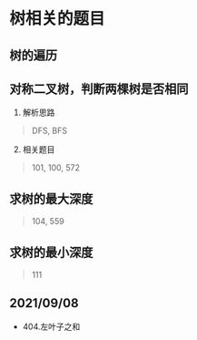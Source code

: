 # 树相关的题目
## 树的遍历
## 对称二叉树，判断两棵树是否相同
1. 解析思路
> DFS, BFS
2. 相关题目
> 101, 100, 572
## 求树的最大深度
> 104, 559
## 求树的最小深度
> 111
## 2021/09/08
* 404.左叶子之和